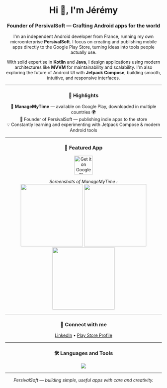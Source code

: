 <h1 align="center">Hi 👋, I'm Jérémy</h1>
<h3 align="center">Founder of PersivalSoft — Crafting Android apps for the world</h3>

<p align="center">
I'm an independent Android developer from France, running my own microenterprise <b>PersivalSoft</b>.  
I focus on creating and publishing mobile apps directly to the Google Play Store, turning ideas into tools people actually use.
</p>

<p align="center">
With solid expertise in <b>Kotlin</b> and <b>Java</b>, I design applications using modern architectures like <b>MVVM</b> for maintainability and scalability.  
I'm also exploring the future of Android UI with <b>Jetpack Compose</b>, building smooth, intuitive, and responsive interfaces.
</p>

---

<h3 align="center">🚀 Highlights</h3>

<p align="center">
📱 <b>ManageMyTime</b> — available on Google Play, downloaded in multiple countries 🌍 <br/>
🚀 Founder of PersivalSoft — publishing indie apps to the store <br/>
💡 Constantly learning and experimenting with Jetpack Compose & modern Android tools <br/>
</p>

---

<h3 align="center">🌟 Featured App</h3>
<p align="center">
  <a href="https://play.google.com/store/apps/details?id=com.persival.managemytime">
    <img alt="Get it on Google Play" height="60" 
    src="https://play.google.com/intl/en_us/badges/static/images/badges/en_badge_web_generic.png"/>
  </a>
</p>

<p align="center">
  <i>Screenshots of ManageMyTime :</i><br/>
  <img src="assets/screenshot1.png" width="200"/>
  <img src="assets/screenshot2.png" width="200"/>
  <img src="assets/screenshot3.png" width="200"/>
</p>

---

<h3 align="center">🔗 Connect with me</h3>
<p align="center">
  <a href="https://www.linkedin.com/in/jérémy-b-935188218">LinkedIn</a> • 
  <a href="https://play.google.com/store/apps/developer?id=J%C3%A9r%C3%A9my%20BEKAERT">Play Store Profile</a>
</p>

---

<h3 align="center">🛠️ Languages and Tools</h3>
<p align="center">
  <a href="https://skillicons.dev">
    <img src="https://skillicons.dev/icons?i=androidstudio,kotlin,java,compose,gradle,firebase,github,linux,apple,windows,sketchup,photoshop,illustrator&perline=7" />
  </a>
</p>

---

<p align="center"><i>PersivalSoft — building simple, useful apps with care and creativity.</i></p>

